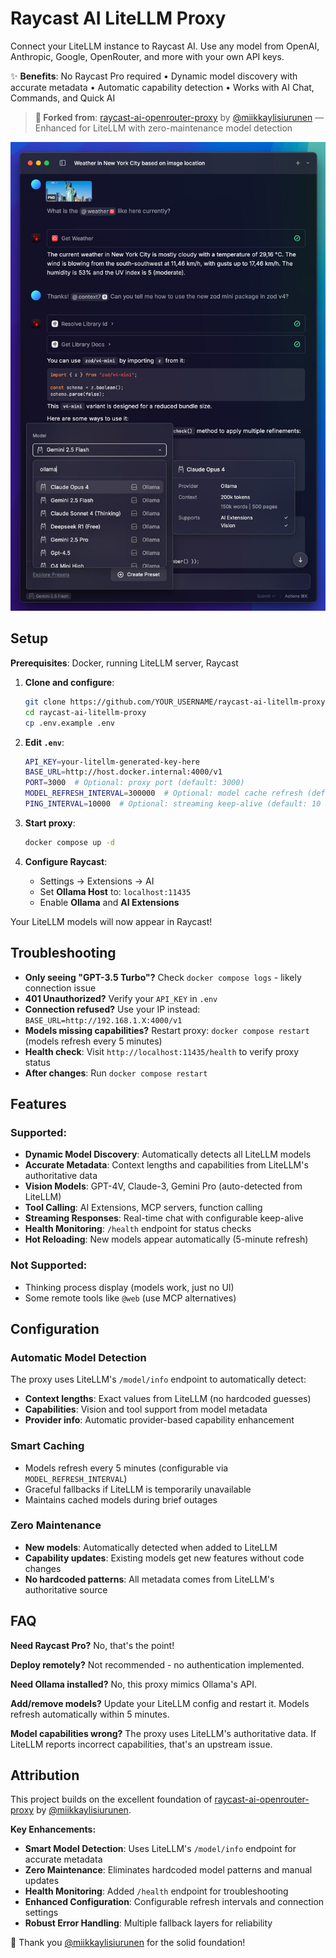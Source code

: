 # Raycast AI LiteLLM Proxy

Connect your LiteLLM instance to Raycast AI. Use any model from OpenAI, Anthropic, Google, OpenRouter, and more with your own API keys.

✨ **Benefits**: No Raycast Pro required • Dynamic model discovery with accurate metadata • Automatic capability detection • Works with AI Chat, Commands, and Quick AI

> **🔗 Forked from**: [raycast-ai-openrouter-proxy](https://github.com/miikkaylisiurunen/raycast-ai-openrouter-proxy) by [@miikkaylisiurunen](https://github.com/miikkaylisiurunen) — Enhanced for LiteLLM with zero-maintenance model detection

![AI Chat](./assets/ai-chat.jpg)

## Setup

**Prerequisites**: Docker, running LiteLLM server, Raycast

1. **Clone and configure**:
   ```bash
   git clone https://github.com/YOUR_USERNAME/raycast-ai-litellm-proxy.git
   cd raycast-ai-litellm-proxy
   cp .env.example .env
   ```

2. **Edit `.env`**:
   ```bash
   API_KEY=your-litellm-generated-key-here
   BASE_URL=http://host.docker.internal:4000/v1
   PORT=3000  # Optional: proxy port (default: 3000)
   MODEL_REFRESH_INTERVAL=300000  # Optional: model cache refresh (default: 5 minutes)
   PING_INTERVAL=10000  # Optional: streaming keep-alive (default: 10 seconds)
   ```

3. **Start proxy**:
   ```bash
   docker compose up -d
   ```

4. **Configure Raycast**:
   - Settings → Extensions → AI
   - Set **Ollama Host** to: `localhost:11435`
   - Enable **Ollama** and **AI Extensions**

Your LiteLLM models will now appear in Raycast!

## Troubleshooting

- **Only seeing "GPT-3.5 Turbo"?** Check `docker compose logs` - likely connection issue
- **401 Unauthorized?** Verify your `API_KEY` in `.env`
- **Connection refused?** Use your IP instead: `BASE_URL=http://192.168.1.X:4000/v1`
- **Models missing capabilities?** Restart proxy: `docker compose restart` (models refresh every 5 minutes)
- **Health check**: Visit `http://localhost:11435/health` to verify proxy status
- **After changes**: Run `docker compose restart`

## Features

### Supported:
- **Dynamic Model Discovery**: Automatically detects all LiteLLM models
- **Accurate Metadata**: Context lengths and capabilities from LiteLLM's authoritative data
- **Vision Models**: GPT-4V, Claude-3, Gemini Pro (auto-detected from LiteLLM)
- **Tool Calling**: AI Extensions, MCP servers, function calling
- **Streaming Responses**: Real-time chat with configurable keep-alive
- **Health Monitoring**: `/health` endpoint for status checks
- **Hot Reloading**: New models appear automatically (5-minute refresh)

### Not Supported:
- Thinking process display (models work, just no UI)
- Some remote tools like `@web` (use MCP alternatives)

## Configuration

### Automatic Model Detection
The proxy uses LiteLLM's `/model/info` endpoint to automatically detect:
- **Context lengths**: Exact values from LiteLLM (no hardcoded guesses)
- **Capabilities**: Vision and tool support from model metadata
- **Provider info**: Automatic provider-based capability enhancement

### Smart Caching
- Models refresh every 5 minutes (configurable via `MODEL_REFRESH_INTERVAL`)
- Graceful fallbacks if LiteLLM is temporarily unavailable
- Maintains cached models during brief outages

### Zero Maintenance
- **New models**: Automatically detected when added to LiteLLM
- **Capability updates**: Existing models get new features without code changes
- **No hardcoded patterns**: All metadata comes from LiteLLM's authoritative source

## FAQ

**Need Raycast Pro?** No, that's the point!

**Deploy remotely?** Not recommended - no authentication implemented.

**Need Ollama installed?** No, this proxy mimics Ollama's API.

**Add/remove models?** Update your LiteLLM config and restart it. Models refresh automatically within 5 minutes.

**Model capabilities wrong?** The proxy uses LiteLLM's authoritative data. If LiteLLM reports incorrect capabilities, that's an upstream issue.

## Attribution

This project builds on the excellent foundation of [raycast-ai-openrouter-proxy](https://github.com/miikkaylisiurunen/raycast-ai-openrouter-proxy) by [@miikkaylisiurunen](https://github.com/miikkaylisiurunen). 

**Key Enhancements:**
- **Smart Model Detection**: Uses LiteLLM's `/model/info` endpoint for accurate metadata
- **Zero Maintenance**: Eliminates hardcoded model patterns and manual updates  
- **Health Monitoring**: Added `/health` endpoint for troubleshooting
- **Enhanced Configuration**: Configurable refresh intervals and connection settings
- **Robust Error Handling**: Multiple fallback layers for reliability

🙏 Thank you [@miikkaylisiurunen](https://github.com/miikkaylisiurunen) for the solid foundation!